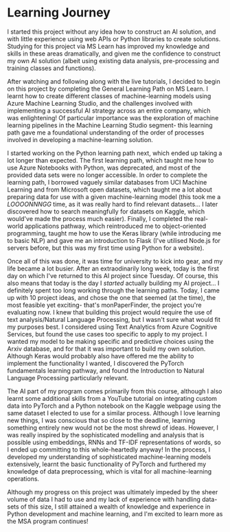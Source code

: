 # Learning Journey

I started this project without any idea how to construct an AI solution, and with little experience using web APIs or Python libraries to create solutions. Studying for this project via MS Learn has improved my knowledge and skills in these areas dramatically, and given me the confidence to construct my own AI solution (albeit using existing data analysis, pre-processing and training classes and functions). 

After watching and following along with the live tutorials, I decided to begin on this project by completing the General Learning Path on MS Learn. I learnt how to create different classes of machine-learning models using Azure Machine Learning Studio, and the challenges involved with implementing a successful AI strategy across an entire company, which was enlightening! Of particular importance was the exploration of machine learning pipelines in the Machine Learning Studio segment- this learning path gave me a foundational understanding of the order of processes involved in developing a machine-learning solution. 

I started working on the Python learning path next, which ended up taking a lot longer than expected. The first learning path, which taught me how to use Azure Notebooks with Python, was deprecated, and most of the provided data sets were no longer accessible. In order to complete the learning path, I borrowed vaguely similar databases from UCI Machine Learning and from Microsoft open datasets, which taught me a lot about preparing data for use with a given machine-learning model (this took me a *LOOOONNNGG* time, as it was really hard to find relevant datasets... I later discovered how to search meaningfully for datasets on Kaggle, which would've made the process much easier). Finally, I completed the real-world applications pathway, which reintroduced me to object-oriented programming, taught me how to use the Keras library (while introducing me to basic NLP) and gave me an introduction to Flask (I've utilised Node.js for servers before, but this was my first time using Python for a website). 

Once all of this was done, it was time for university to kick into gear, and my life became a lot busier. After an extraodinarily long week, today is the first day on which I've returned to this AI project since Tuesday. Of course, this also means that today is the day I *started* actually building my AI project... I definitely spent too long working through the learning paths. Today, I came up with 10 project ideas, and chose the one that seemed (at the time), the most feasible yet exciting- that's monPaperFinder, the project you're evaluating now. I knew that building this project would require the use of text analysis/Natural Language Processing, but I wasn't sure what would fit my purposes best.
I considered using Text Analytics from Azure Cognitive Services, but found the use cases too specific to apply to my project. I wanted my model to be making specific and predictive choices using the Arxiv database, and for that it was important to build my own solution. 
Although Keras would probably also have offered me the ability to implement the functionality I wanted, I discovered the PyTorch fundamentals learning pathway, and found the Introduction to Natural Language Processing particularly 
relevant. 

The AI part of my program comes primarily from this course, although I also learnt some additional skills from a YouTube tutorial on integrating custom data into PyTorch and a Python notebook on the Kaggle webpage using the same
dataset I elected to use for a similar process. Although I love learning new things, I was conscious that so close to the deadline, learning something entirely new would not be the most shrewd of ideas. However, I was really inspired by the 
sophisticated modelling and analysis that is possible using embeddings, RNNs and TF-IDF representations of words, so I ended up committing to this whole-heartedly anyway! In the process, I developed my understanding of sophisticated machine-learning models extensively, learnt
the basic functionality of PyTorch and furthered my knowledge of data preprocessing, which is vital for all machine-learning operations. 

Although my progress on this project was ultimately impeded by the sheer volume of data I had to use and my lack of experience with handling data-sets of this size, I still attained a wealth of knowledge and experience in Python development 
and machine learning, and I'm excited to learn more as the MSA program continues!
